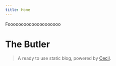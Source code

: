 ```yaml
---
title: Home
---
```


Foooooooooooooooooooo

# The Butler

> A ready to use static blog, powered by [Cecil](https://cecil.app).

